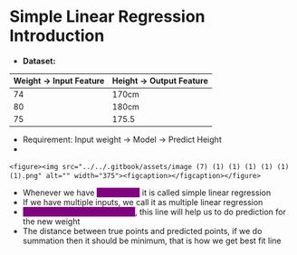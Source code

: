 # Simple Linear Regression Introduction

* **Dataset:**

| Weight -> Input Feature | Height -> Output Feature |
| ----------------------- | ------------------------ |
| 74                      | 170cm                    |
| 80                      | 180cm                    |
| 75                      | 175.5                    |

* Requirement: Input weight -> Model -> Predict Height
*

    <figure><img src="../../.gitbook/assets/image (7) (1) (1) (1) (1) (1) (1).png" alt="" width="375"><figcaption></figcaption></figure>
* Whenever we have <mark style="color:purple;background-color:purple;">single input</mark> it is called simple linear regression
* If we have multiple inputs, we call it as multiple linear regression
* <mark style="color:purple;background-color:purple;">We will to create a best fit line</mark>, this line will help us to do prediction for the new weight
* The distance between true points and predicted points, if we do summation then it should be minimum, that is how we get best fit line
